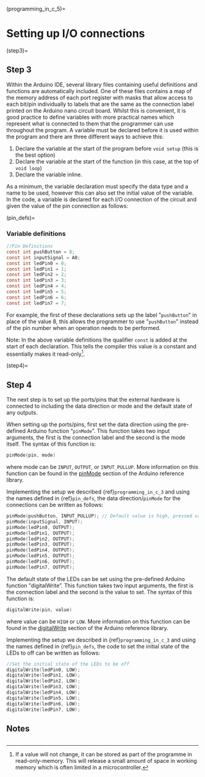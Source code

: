 (programming_in_c_5)=
# Setting up I/O connections

<!-- #region -->
(step3)=
## Step 3

Within the Arduino IDE, several library files containing useful definitions and functions are automatically included. One of these files contains a map of the memory address of each port register with masks that allow access to each bit/pin individually to labels that are the same as the connection label printed on the Arduino nano circuit board. Whilst this is convenient, it is good practice to define variables with more practical names which represent what is connected to them that the programmer can use throughout the program. A variable must be declared before it is used within the program and there are three different ways to achieve this:

1. Declare the variable at the start of the program before `void setup` (this is the best option)
2. Declare the variable at the start of the function (in this case, at the top of `void loop`)
3. Declare the variable inline.

As a minimum, the variable declaration must specify the data type and a name to be used, however this can also set the initial value of the variable. In the code, a variable is declared for each I/O connection of the circuit and given the value of the pin connection as follows:

(pin_defs)=
### Variable definitions
```c
//Pin Definitions
const int pushButton = 8;
const int inputSignal = A0;
const int ledPin0 = 0;
const int ledPin1 = 1;
const int ledPin2 = 2;
const int ledPin3 = 3;
const int ledPin4 = 4;
const int ledPin5 = 5;
const int ledPin6 = 6;
const int ledPin7 = 7;
```


For example, the first of these declarations sets up the label "`pushButton`" in place of the value 8, this allows the programmer to use "`pushButton`" instead of the pin number when an operation needs to be performed.

Note: In the above variable definitions the qualifier `const` is added at the start of each declaration. This tells the compiler this value is a constant and essentially makes it read-only[^const].
<!-- #endregion -->

(step4)=
## Step 4

The next step is to set up the ports/pins that the external hardware is connected to including the data direction or mode and the default state of any outputs. 

When setting up the ports/pins, first set the data direction using the pre-defined Arduino function “`pinMode`”. This function takes two input arguments, the first is the connection label and the second is the mode itself. The syntax of this function is:

```c
pinMode(pin, mode)
```

where mode can be `INPUT`, `OUTPUT`, or `INPUT_PULLUP`. More information on this function can be found in the [pinMode](https://www.arduino.cc/reference/en/language/functions/digital-io/pinmode/) section of the Arduino reference library.

Implementing the setup we described {ref}`programming_in_c_3` and using the names defined in {ref}`pin_defs`, the data direction/`pinMode` for the connections can be written as follows:

```c
pinMode(pushButton, INPUT_PULLUP); // Default value is high, pressed value is low
pinMode(inputSignal, INPUT);
pinMode(ledPin0, OUTPUT);
pinMode(ledPin1, OUTPUT);
pinMode(ledPin2, OUTPUT);
pinMode(ledPin3, OUTPUT);
pinMode(ledPin4, OUTPUT);
pinMode(ledPin5, OUTPUT);
pinMode(ledPin6, OUTPUT);
pinMode(ledPin7, OUTPUT);
```

The default state of the LEDs can be set using the pre-defined Arduino function "digitalWrite”. This function takes two input arguments, the first is the connection label and the second is the value to set. The syntax of this function is:

```c
digitalWrite(pin, value)
```

where value can be `HIGH` or `LOW`. More information on this function can be found in the [digitalWrite](https://www.arduino.cc/reference/en/language/functions/digital-io/digitalwrite/) section of the Arduino reference library.

Implementing the setup we described in {ref}`programming_in_c_3` and using the names defined in {ref}`pin_defs`, the code to set the initial state of the LEDs to off can be written as follows:

```c
//Set the initial state of the LEDs to be off
digitalWrite(ledPin0, LOW);
digitalWrite(ledPin1, LOW);
digitalWrite(ledPin2, LOW);
digitalWrite(ledPin3, LOW);
digitalWrite(ledPin4, LOW);
digitalWrite(ledPin5, LOW);
digitalWrite(ledPin6, LOW);
digitalWrite(ledPin7, LOW);
```


## Notes

[^const]: If a value will not change, it can be stored as part of the programme in read-only-memory. This will release a small amount of space in working memory which is often limited in a microcontroller.

```python

```
